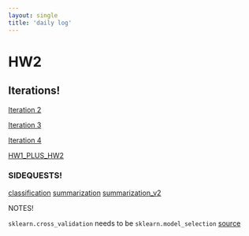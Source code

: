 ```yaml
--- 
layout: single
title: 'daily log'
---
```


# HW2

## Iterations!  

[Iteration 2](https://danielcaraway.github.io/html/HW2_i2.html)

[Iteration 3](https://danielcaraway.github.io/html/HW2_i3.html)

[Iteration 4](https://danielcaraway.github.io/html/HW2_i4.html)

[HW1_PLUS_HW2](https://danielcaraway.github.io/html/HW1_ALL_HW2.html)

### SIDEQUESTS!
[classification](https://danielcaraway.github.io/html/HW2_classification.html)
[summarization](https://danielcaraway.github.io/html/HW2_summarization.html)
[summarization_v2](https://danielcaraway.github.io/html/HW2_summarization_v2.html)

NOTES!

`sklearn.cross_validation` needs to be `sklearn.model_selection`
[source](https://stackoverflow.com/questions/30667525/importerror-no-module-named-sklearn-cross-validation)